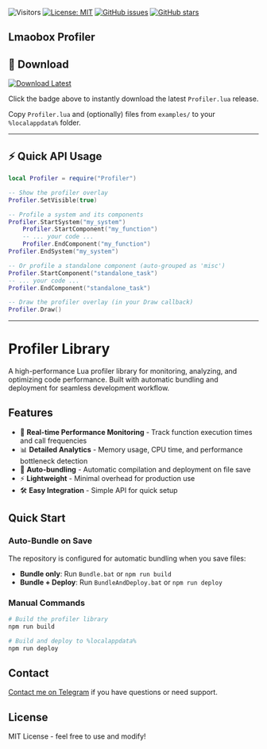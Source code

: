 ![Visitors](https://api.visitorbadge.io/api/visitors?path=https%3A%2F%2Fgithub.com%2Ftitaniummachine1%2FLmaobox_Profiler&label=Visitors&countColor=%23263759&style=plastic)
[![License: MIT](https://img.shields.io/badge/License-MIT-yellow.svg)](https://opensource.org/licenses/MIT)
[![GitHub issues](https://img.shields.io/github/issues/titaniummachine1/Lmaobox_Profiler.svg)](https://github.com/titaniummachine1/Lmaobox_Profiler/issues)
[![GitHub stars](https://img.shields.io/github/stars/titaniummachine1/Lmaobox_Profiler.svg)](https://github.com/titaniummachine1/Lmaobox_Profiler/stargazers)

## Lmaobox Profiler

## 🚀 Download

[![Download Latest](https://img.shields.io/github/downloads/titaniummachine1/Lmaobox_Profiler/total.svg?style=for-the-badge&logo=download&label=Download%20Latest)](https://github.com/titaniummachine1/Lmaobox_Profiler/releases/latest/download/Profiler.lua)

Click the badge above to instantly download the latest `Profiler.lua` release.

Copy `Profiler.lua` and (optionally) files from `examples/` to your `%localappdata%` folder.

---

## ⚡ Quick API Usage

```lua
local Profiler = require("Profiler")

-- Show the profiler overlay
Profiler.SetVisible(true)

-- Profile a system and its components
Profiler.StartSystem("my_system")
    Profiler.StartComponent("my_function")
    -- ... your code ...
    Profiler.EndComponent("my_function")
Profiler.EndSystem("my_system")

-- Or profile a standalone component (auto-grouped as 'misc')
Profiler.StartComponent("standalone_task")
-- ... your code ...
Profiler.EndComponent("standalone_task")

-- Draw the profiler overlay (in your Draw callback)
Profiler.Draw()
```

---

# Profiler Library

A high-performance Lua profiler library for monitoring, analyzing, and optimizing code performance. Built with automatic bundling and deployment for seamless development workflow.

## Features

- 🚀 **Real-time Performance Monitoring** - Track function execution times and call frequencies
- 📊 **Detailed Analytics** - Memory usage, CPU time, and performance bottleneck detection
- 🔄 **Auto-bundling** - Automatic compilation and deployment on file save
- ⚡ **Lightweight** - Minimal overhead for production use
- 🛠️ **Easy Integration** - Simple API for quick setup

## Quick Start

### Auto-Bundle on Save

The repository is configured for automatic bundling when you save files:

- **Bundle only**: Run `Bundle.bat` or `npm run build`
- **Bundle + Deploy**: Run `BundleAndDeploy.bat` or `npm run deploy`

### Manual Commands

```bash
# Build the profiler library
npm run build

# Build and deploy to %localappdata%
npm run deploy
```

## Contact

[Contact me on Telegram](https://t.me/TerminatorMachine) if you have questions or need support.

## License

MIT License - feel free to use and modify!
